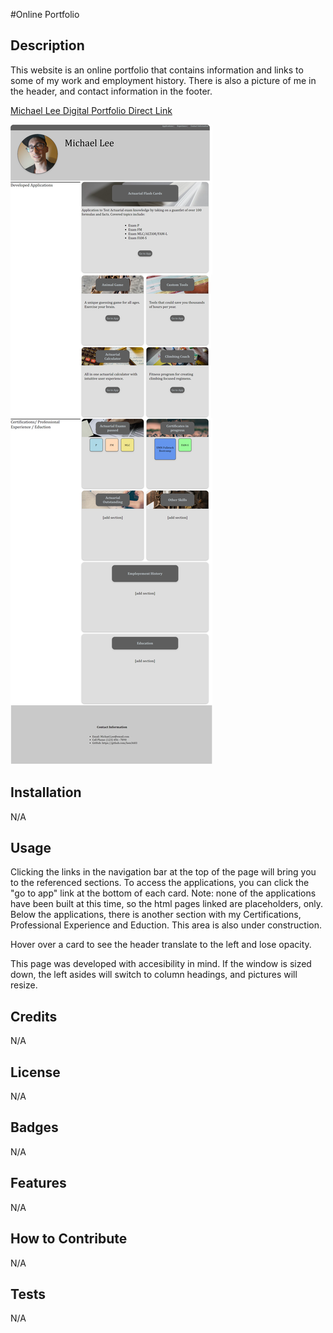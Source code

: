 #Online Portfolio

## Description

This website is an online portfolio that contains information and links to some of my work and employment history. There is also a picture of me in the header, and contact information in the footer.

[Michael Lee Digital Portfolio Direct Link](https://leex3683.github.io/Michael_Lee_Portfolio/)

![Michael Lee Digital Portfolio | Screenshot](PortfolioScreenshot.png)

## Installation

N/A

## Usage

Clicking the links in the navigation bar at the top of the page will bring you to the referenced sections.  To access the applications, you can click the "go to app" link at the bottom of each card. Note: none of the applications have been built at this time, so the html pages linked are placeholders, only.  Below the applications, there is another section with my Certifications, Professional Experience and Eduction. This area is also under construction.

Hover over a card to see the header translate to the left and lose opacity.

This page was developed with accesibility in mind. If the window is sized down, the left asides will switch to column headings, and pictures will resize.

## Credits

N/A

## License

N/A

## Badges

N/A

## Features

N/A

## How to Contribute

N/A

## Tests

N/A